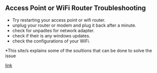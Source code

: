 ##  Access Point or WiFi Router Troubleshooting

- Try restarting your access point or wifi router.
- unplug your router or modem and plug it back after a minute.
- check for unpadtes for network adapter.
- check if their is any windows updates.
- check the configurations of your WiFi.

*This site/s explains some of the soultions that can be done to solve the issue

  [link](https://support.microsoft.com/en-us/windows/fix-wi-fi-connection-issues-in-windows-9424a1f7-6a3b-65a6-4d78-7f07eee84d2c#WindowsVersion=Windows_10)
  
